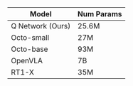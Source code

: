 | Model | Num Params |
| --- | --- |
| Q Network (Ours) | 25.6M |
| Octo-small | 27M |
| Octo-base | 93M |
| OpenVLA | 7B |
| RT1-X | 35M |
